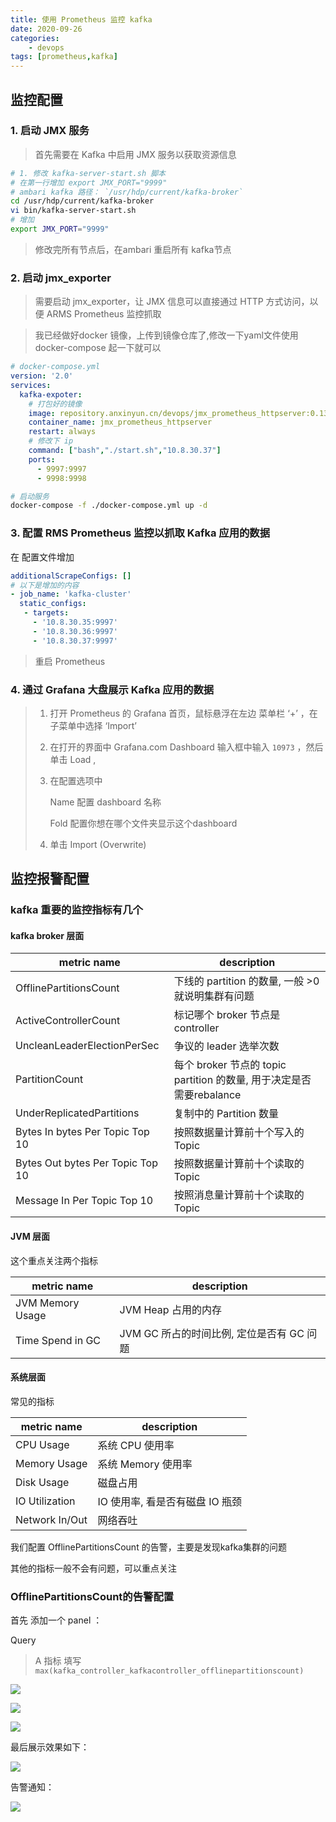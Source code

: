 ```yaml
---
title: 使用 Prometheus 监控 kafka
date: 2020-09-26
categories: 
    - devops
tags: [prometheus,kafka]
---
```


## 监控配置
### 1.  启动 JMX 服务

> 首先需要在 Kafka 中启用 JMX 服务以获取资源信息

```bash
# 1. 修改 kafka-server-start.sh 脚本
# 在第一行增加 export JMX_PORT="9999"
# ambari kafka 路径： `/usr/hdp/current/kafka-broker`
cd /usr/hdp/current/kafka-broker
vi bin/kafka-server-start.sh
# 增加
export JMX_PORT="9999"
```

<!--more-->

> 修改完所有节点后，在ambari 重启所有 kafka节点

### 2. 启动 jmx_exporter

> 需要启动 jmx_exporter，让 JMX 信息可以直接通过 HTTP 方式访问，以便 ARMS Prometheus 监控抓取

> 我已经做好docker 镜像，上传到镜像仓库了,修改一下yaml文件使用docker-compose 起一下就可以

```yaml
# docker-compose.yml
version: '2.0'
services:
  kafka-expoter:
    # 打包好的镜像
    image: repository.anxinyun.cn/devops/jmx_prometheus_httpserver:0.13.1 
    container_name: jmx_prometheus_httpserver
    restart: always
    # 修改下 ip 
    command: ["bash","./start.sh","10.8.30.37"]
    ports:
      - 9997:9997
      - 9998:9998
```

```bash
# 启动服务
docker-compose -f ./docker-compose.yml up -d
```



### 3. 配置 RMS Prometheus 监控以抓取 Kafka 应用的数据

在 配置文件增加 

```yaml
additionalScrapeConfigs: []
# 以下是增加的内容
- job_name: 'kafka-cluster'
  static_configs:
   - targets:
     - '10.8.30.35:9997'
     - '10.8.30.36:9997'
     - '10.8.30.37:9997'
```

>  重启  Prometheus

### 4. 通过 Grafana 大盘展示 Kafka 应用的数据

> 1. 打开 Prometheus 的 Grafana 首页，鼠标悬浮在左边 菜单栏 ‘+’  ，在子菜单中选择 ‘Import’
>
> 2. 在打开的界面中 Grafana.com Dashboard 输入框中输入 `10973`  ，然后单击 Load , 
>
> 3. 在配置选项中
>
>     Name 配置 dashboard 名称
>
>    Fold 配置你想在哪个文件夹显示这个dashboard
>
> 4. 单击 Import (Overwrite)



## 监控报警配置

### kafka 重要的监控指标有几个

#### kafka broker 层面

| metric name                      | description                                                  |
| --------------------- | -------------------------------------------------|
| OfflinePartitionsCount| 下线的 partition 的数量, 一般 >0 就说明集群有问题   |
| ActiveControllerCount | 标记哪个 broker 节点是 controller         |
| UncleanLeaderElectionPerSec| 争议的 leader 选举次数                |
| PartitionCount | 每个 broker 节点的 topic partition 的数量, 用于决定是否需要rebalance |
| UnderReplicatedPartitions | 复制中的 Partition 数量 |
| Bytes In bytes Per Topic Top 10 | 按照数据量计算前十个写入的 Topic |
| Bytes Out bytes Per Topic Top 10 | 按照数据量计算前十个读取的 Topic |
| Message In Per Topic Top 10      | 按照消息量计算前十个读取的 Topic |

#### JVM 层面

这个重点关注两个指标

| metric name                      | description                                                  |
| --------------------- | -------------------------------------------------|
| JVM Memory Usage | JVM Heap 占用的内存                       |
| Time Spend in GC | JVM GC 所占的时间比例, 定位是否有 GC 问题 |

#### 系统层面

常见的指标

| metric name    | description                     |
| -------------- | ------------------------------- |
| CPU Usage      | 系统 CPU 使用率                 |
| Memory Usage   | 系统 Memory 使用率              |
| Disk Usage     | 磁盘占用                        |
| IO Utilization | IO 使用率, 看是否有磁盘 IO 瓶颈 |
| Network In/Out | 网络吞吐                        |



我们配置  OfflinePartitionsCount 的告警，主要是发现kafka集群的问题

其他的指标一般不会有问题，可以重点关注


### OfflinePartitionsCount的告警配置

首先 添加一个 panel  ：



Query 

> A  指标 填写 `max(kafka_controller_kafkacontroller_offlinepartitionscount)`

![](https://resources.lingwenlong.com/share/img-prometheus-kafka-01.png)

![](https://resources.lingwenlong.com/share/img-prometheus-kafka-02.png)

![](https://resources.lingwenlong.com/share/img-prometheus-kafka-03.png)

最后展示效果如下：

![](https://resources.lingwenlong.com/share/img-prometheus-kafka-04.png)

告警通知：

![](https://resources.lingwenlong.com/share/img-prometheus-kafka-05.png)
